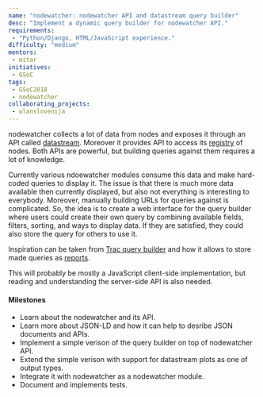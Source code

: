 ```yaml
---
name: "nodewatcher: nodewatcher API and datastream query builder"
desc: "Implement a dynamic query builder for nodewatcher API."
requirements:
 - "Python/Django, HTML/JavaScript experience."
difficulty: "medium"
mentors:
 - mitar
initiatives:
 - GSoC
tags:
 - GSoC2018
 - nodewatcher
collaborating_projects:
 - wlanslovenija
---
```


nodewatcher collects a lot of data from nodes and exposes it through an API called [datastream](https://github.com/wlanslovenija/django-datastream). Moreover it provides API to access its [registry](https://nodewatcher.readthedocs.io/en/latest/registry.html) of nodes. Both APIs are powerful, but building queries against them requires a lot of knowledge.

Currently various ndoewatcher modules consume this data and make hard-coded queries to display it. The issue is that there is much more data available then currently displayed, but also not everything is interesting to everybody. Moreover, manually building URLs for queries against is complicated. So, the idea is to create a web interface for the query builder where users could create their own query by combining available fields, filters, sorting, and ways to display data. If they are satisfied, they could also store the query for others to use it.

Inspiration can be taken from [Trac query builder](https://dev.wlan-si.net/query) and how it allows to store made queries as [reports](https://dev.wlan-si.net/report).

This will probably be mostly a JavaScript client-side implementation, but reading and understanding the server-side API is also needed. 

#### Milestones

* Learn about the nodewatcher and its API.
* Learn more about JSON-LD and how it can help to desribe JSON documents and APIs.
* Implement a simple verison of the query builder on top of nodewatcher API.
* Extend the simple verison with support for datastream plots as one of output types.
* Integrate it with nodewatcher as a nodewatcher module.
* Document and implements tests.
